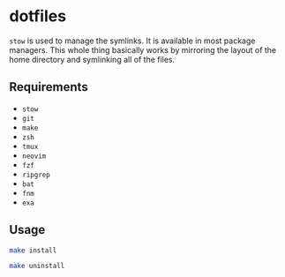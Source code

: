 # dotfiles

`stow` is used to manage the symlinks. It is available in most package managers.
This whole thing basically works by mirroring the layout of the home directory and symlinking all of the files.

## Requirements

- `stow`
- `git`
- `make`
- `zsh`
- `tmux`
- `neovim`
- `fzf`
- `ripgrep`
- `bat`
- `fnm`
- `exa`

## Usage

```sh
make install
```

```sh
make uninstall
```
